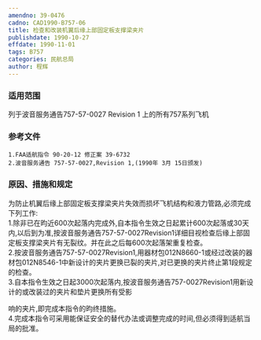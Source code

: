 ```yaml
---
amendno: 39-0476  
cadno: CAD1990-B757-06  
title: 检查和改装机翼后缘上部固定板支撑梁夹片  
publishdate: 1990-10-27  
effdate: 1990-11-01  
tags: B757  
categories: 民航总局  
author: 程辉  
---
```

  
### 适用范围  
列于波音服务通告757-57-0027 Revision 1 上的所有757系列飞机  
  
<!--more-->  
### 参考文件  
    1.FAA适航指令 90-20-12 修正案 39-6732  
    2.波音服务通告 757-57-0027,Revision 1,(1990年 3月 15日颁发)  
  
### 原因、措施和规定  
为防止机翼后缘上部固定板支撑梁夹片失效而损坏飞机结构和液力管路,必须完成下列工作:  
    1.除非已在昀近600次起落内完成外,自本指令生效之日起累计600次起落或30天内,以后到为准,按波音服务通告757-57-0027Revision1详细目视检查后缘上部固定板支撑梁夹片有无裂纹。并在此之后每600次起落架重复检查。  
    2.按波音服务通告757-57-0027Revision1,用器材包012N8660-1或经过改装的器材包012N8546-1中新设计的夹片更换已裂的夹片,对已更换的夹片终止第1段规定的检查。  
    3.自本指令生效之日起3000次起落内,按波音服务通告757-0027Revision1用新设计的或改装过的夹片和垫片更换所有受影  
  
  
响的夹片,即完成本指令的昀终措施。  
    4.完成本指令可采用能保证安全的替代办法或调整完成的时间,但必须得到适航当局的批准。  
